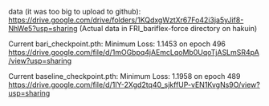 data (it was too big to upload to github): https://drive.google.com/drive/folders/1KQdxgWztXr67Fo42i3ja5yJif8-NhWe5?usp=sharing
(Actual data in FRI_bariflex-force directory on hakuin)

Current bari_checkpoint.pth:
Minimum Loss: 1.1453 on epoch 496
https://drive.google.com/file/d/1mOGbpq4jAEmcLqoMb0UqoTjASLmSR4pA/view?usp=sharing

Current baseline_checkpoint.pth:
Minimum Loss: 1.1958 on epoch 489
https://drive.google.com/file/d/1IY-2Xgd2tq40_sjkffUP-vEN1KvgNs9O/view?usp=sharing
